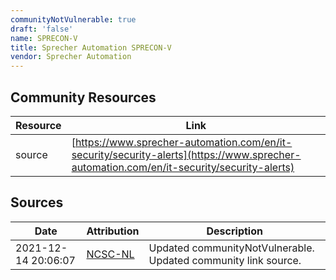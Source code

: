 ```yaml
---
communityNotVulnerable: true
draft: 'false'
name: SPRECON-V
title: Sprecher Automation SPRECON-V
vendor: Sprecher Automation
---
```



## Community Resources
| Resource | Link |
| --- | --- |
| source | [https://www.sprecher-automation.com/en/it-security/security-alerts](https://www.sprecher-automation.com/en/it-security/security-alerts) |


## Sources
| Date | Attribution | Description |
| --- | --- | --- |
| 2021-12-14 20:06:07 | [NCSC-NL](https://github.com/NCSC-NL/log4shell/blob/main/software/README.md) | Updated communityNotVulnerable. Updated community link source.  |
